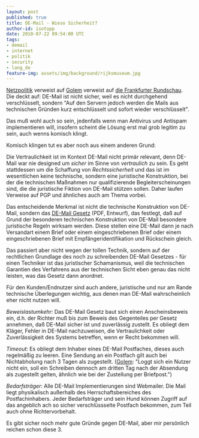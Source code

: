 ```yaml
---
layout: post
published: true
title: DE-Mail - Wieso Sicherheit?
author-id: isotopp
date: 2010-07-22 09:54:00 UTC
tags:
- demail
- internet
- politik
- security
- lang_de
feature-img: assets/img/background/rijksmuseum.jpg
---
```

[Netzpolitik](http://www.netzpolitik.org/2010/de-mail-freund-liest-mit/) verweist auf 
[Golem](http://www.golem.de/1007/76609.html) verweist auf 
[die Frankfurter Rundschau](http://www.fr-online.de/in_und_ausland/wirtschaft/aktuell/2868446_De-Mail-Elektronischer-Kuvertwechsel.html).  
Die deckt auf: DE-Mail ist nicht sicher, weil es nicht durchgehend
verschlüsselt, sondern "Auf den Servern jedoch werden die Mails aus
technischen Gründen kurz entschlüsselt und sofort wieder verschlüsselt".

Das muß wohl auch so sein, jedenfalls wenn man Antivirus und Antispam
implementieren will, insofern scheint die Lösung erst mal grob legitim zu
sein, auch wenns komisch klingt.

Komisch klingen tut es aber noch aus einem anderen Grund: 

Die Vertraulichkeit ist im Kontext DE-Mail nicht primär relevant, denn
DE-Mail war nie designed um _sicher_ im Sinne von _vertraulich_ zu sein. Es
geht stattdessen um die Schaffung von _Rechtssicherheit_ und das ist im
wesentlichen keine technische, sondern eine juristische Konstruktion, bei
der die technischen Maßnahmen nur qualifizierende Begleiterscheinungen sind,
die die juristische Fiktion von DE-Mail stützen sollen. Daher laufen
Verweise auf PGP und ähnliches auch am Thema vorbei.

Das entscheidende Merkmal ist nicht die technische Konstruktion von DE-Mail, sondern das 
[DE-Mail Gesetz](http://www.netzpolitik.org/wp-upload/100702_De-Mail-Gesetz_Referentenentwurf.pdf)
(PDF, Entwurf), das festlegt, daß auf Grund der besonderen technischen
Konstruktion von DE-Mail besondere juristische Regeln wirksam werden. Diese
stellen eine DE-Mail dann je nach Versandart einem Brief oder einem
eingeschriebenen Brief oder einem eingeschriebenen Brief mit
Empfängeridentifikation und Rückschein gleich. 

Das passiert aber nicht wegen der tollen Technik, sondern auf der
rechtlichen Grundlage des noch zu schreibenden DE-Mail Gesetzes - für einen
Techniker ist das juristischer Schamanismus, weil die technischen Garantien
des Verfahrens aus der technischen Sicht eben genau das nicht leisten, was
das Gesetz dann anordnet.

Für den Kunden/Endnutzer sind auch andere, juristische und nur am Rande
technische Überlegungen wichtig, aus denen man DE-Mail wahrscheinlich eher
nicht nutzen will.

_Beweislastumkehr:_ Das DE-Mail Gesetz baut sich einen Anscheinsbeweis ein,
d.h. der Richter muß bis zum Beweis des Gegenteiles per Gesetz annehmen, daß
DE-Mail sicher ist und zuverlässig zustellt. Es obliegt dem Kläger, Fehler
in DE-Mail nachzuweisen, die Vertraulichkeit oder Zuverlässigkeit des
Systems betreffen, wenn er Recht bekommen will.

_Timeout:_ Es obliegt dem Inhaber eines DE-Mail Postfaches, dieses auch
regelmäßig zu leeren. Eine Sendung an ein Postfach gilt auch bei
Nichtabholung nach 3 Tagen als zugestellt. 
([Golem](http://www.golem.de/1007/76387.html): "Loggt sich ein Nutzer nicht
ein, soll ein Schreiben dennoch am dritten Tag nach der Absendung als
zugestellt gelten, ähnlich wie bei der Zustellung per Briefpost.")

_Bedarfsträger:_ Alle DE-Mail Implementierungen sind Webmailer. Die Mail
liegt physikalisch außerhalb des Herrschaftsbereiches des Postfachinhabers.
Jeder Bedarfsträger und sein Hund können Zugriff auf das angeblich ach so
sicher verschlüssselte Postfach bekommen, zum Teil auch ohne
Richtervorbehalt.

Es gibt sicher noch mehr gute Gründe gegen DE-Mail, aber mir persönlich
reichen schon diese 3.
